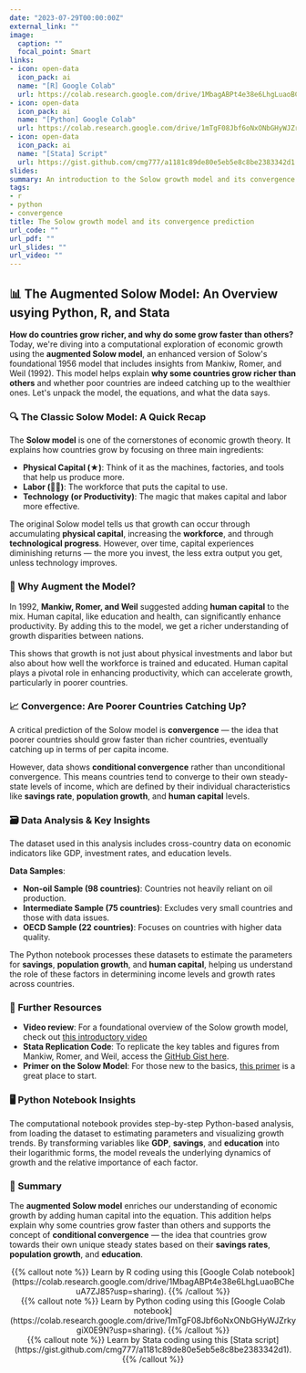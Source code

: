 ```yaml
---
date: "2023-07-29T00:00:00Z"
external_link: ""
image:
  caption: ""
  focal_point: Smart
links:
- icon: open-data
  icon_pack: ai
  name: "[R] Google Colab"
  url: https://colab.research.google.com/drive/1MbagABPt4e38e6LhgLuaoBCheuA7ZJ85?usp=sharing
- icon: open-data
  icon_pack: ai
  name: "[Python] Google Colab"
  url: https://colab.research.google.com/drive/1mTgF08Jbf6oNxONbGHyWJZrkygiX0E9N?usp=sharing
- icon: open-data
  icon_pack: ai
  name: "[Stata] Script"
  url: https://gist.github.com/cmg777/a1181c89de80e5eb5e8c8be2383342d1
slides: 
summary: An introduction to the Solow growth model and its convergence prediction
tags:
- r
- python
- convergence
title: The Solow growth model and its convergence prediction
url_code: ""
url_pdf: ""
url_slides: ""
url_video: ""
---
```


## 📊 The Augmented Solow Model: An Overview usying Python, R, and Stata

**How do countries grow richer, and why do some grow faster than others?** Today, we're diving into a computational exploration of economic growth using the **augmented Solow model**, an enhanced version of Solow's foundational 1956 model that includes insights from Mankiw, Romer, and Weil (1992). This model helps explain **why some countries grow richer than others** and whether poor countries are indeed catching up to the wealthier ones. Let's unpack the model, the equations, and what the data says.

### 🔍 The Classic Solow Model: A Quick Recap
The **Solow model** is one of the cornerstones of economic growth theory. It explains how countries grow by focusing on three main ingredients:

- **Physical Capital (★)**: Think of it as the machines, factories, and tools that help us produce more.
- **Labor (👨‍🌾)**: The workforce that puts the capital to use.
- **Technology (or Productivity)**: The magic that makes capital and labor more effective.

The original Solow model tells us that growth can occur through accumulating **physical capital**, increasing the **workforce**, and through **technological progress**. However, over time, capital experiences diminishing returns — the more you invest, the less extra output you get, unless technology improves.

### 🧠 Why Augment the Model?
In 1992, **Mankiw, Romer, and Weil** suggested adding **human capital** to the mix. Human capital, like education and health, can significantly enhance productivity. By adding this to the model, we get a richer understanding of growth disparities between nations.

This shows that growth is not just about physical investments and labor but also about how well the workforce is trained and educated. Human capital plays a pivotal role in enhancing productivity, which can accelerate growth, particularly in poorer countries.

### 📈 Convergence: Are Poorer Countries Catching Up?
A critical prediction of the Solow model is **convergence** — the idea that poorer countries should grow faster than richer countries, eventually catching up in terms of per capita income.

However, data shows **conditional convergence** rather than unconditional convergence. This means countries tend to converge to their own steady-state levels of income, which are defined by their individual characteristics like **savings rate**, **population growth**, and **human capital** levels.

### 🗃️ Data Analysis & Key Insights
The dataset used in this analysis includes cross-country data on economic indicators like GDP, investment rates, and education levels.

**Data Samples**:
- **Non-oil Sample (98 countries)**: Countries not heavily reliant on oil production.
- **Intermediate Sample (75 countries)**: Excludes very small countries and those with data issues.
- **OECD Sample (22 countries)**: Focuses on countries with higher data quality.

The Python notebook processes these datasets to estimate the parameters for **savings**, **population growth**, and **human capital**, helping us understand the role of these factors in determining income levels and growth rates across countries.


### 🔗 Further Resources
- **Video review**: For a foundational overview of the Solow growth model, check out [this introductory video](https://youtu.be/md0cjl51JTk?si=P4OEEYJqMoBYl3Ir)
- **Stata Replication Code**: To replicate the key tables and figures from Mankiw, Romer, and Weil, access the [GitHub Gist here](https://gist.github.com/cmg777/a1181c89de80e5eb5e8c8b).
- **Primer on the Solow Model**: For those new to the basics, [this primer](https://wke.lt/w/s/NOD3t3) is a great place to start.

### 🖥️ Python Notebook Insights
The computational notebook provides step-by-step Python-based analysis, from loading the dataset to estimating parameters and visualizing growth trends. By transforming variables like **GDP**, **savings**, and **education** into their logarithmic forms, the model reveals the underlying dynamics of growth and the relative importance of each factor.

### 📝 Summary
The **augmented Solow model** enriches our understanding of economic growth by adding human capital into the equation. This addition helps explain why some countries grow faster than others and supports the concept of **conditional convergence** — the idea that countries grow towards their own unique steady states based on their **savings rates**, **population growth**, and **education**.




<center>
{{% callout note %}}
Learn by R coding using this [Google Colab notebook](https://colab.research.google.com/drive/1MbagABPt4e38e6LhgLuaoBCheuA7ZJ85?usp=sharing).
{{% /callout %}}
</center>

<center>
{{% callout note %}}
Learn by Python coding using this [Google Colab notebook](https://colab.research.google.com/drive/1mTgF08Jbf6oNxONbGHyWJZrkygiX0E9N?usp=sharing).
{{% /callout %}}
</center>

<center>
{{% callout note %}}
Learn by Stata coding using this [Stata script](https://gist.github.com/cmg777/a1181c89de80e5eb5e8c8be2383342d1).
{{% /callout %}}
</center>

